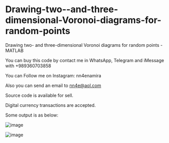 # Drawing-two--and-three-dimensional-Voronoi-diagrams-for-random-points
Drawing two- and three-dimensional Voronoi diagrams for random points - MATLAB

You can buy this code by contact me in WhatsApp, Telegram and iMessage with +989360703858

You can Follow me on Instagram: nn4enamira

Also you can send an email to nn4e@aol.com

Source code is available for sell.

Digital currency transactions are accepted.

Some output is as below:

![image](https://github.com/user-attachments/assets/54c2b99f-2c61-41d9-9071-78ed616a129b)

![image](https://github.com/user-attachments/assets/f44c69f8-a2cb-4a39-ac77-e1b8782ce691)


